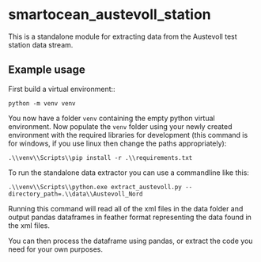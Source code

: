 # smartocean_austevoll_station
This is a standalone module for extracting data from the Austevoll test station data stream.

## Example usage


First build a virtual environment::

    python -m venv venv

You now have a folder ``venv`` containing the empty python virtual environment. Now
populate the ``venv`` folder using your newly created environment with the required libraries for development (this command is for windows, if you use linux then change the paths appropriately):

    .\\venv\\Scripts\\pip install -r .\\requirements.txt


To run the standalone data extractor you can use a commandline like this:

    .\\venv\\Scripts\\python.exe extract_austevoll.py --directory_path=.\\data\\Austevoll_Nord
	
Running this command will read all of the xml files in the data folder and output pandas dataframes in feather format representing the data found in the xml files.

You can then process the dataframe using pandas, or extract the code you need for your own purposes.
